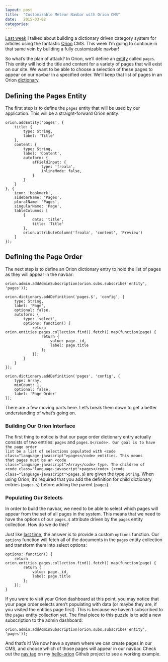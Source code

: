 ```yaml
---
layout: post
title:  "Customizable Meteor Navbar with Orion CMS"
date:   2015-03-02
categories:
---
```


[Last week](/2015/02/23/custom-categories-with-meteors-orion-cms/) I talked about building a dictionary driven category system for articles using the fantastic [Orion](http://orion.meteor.com/) CMS. This week I’m going to continue in that same vein by building a fully customizable navbar!

So what’s the plan of attack? In Orion, we’ll define an [entity](http://orion.meteor.com/docs/entities) called <code class="language-javascript">pages</code>. This entity will hold the title and content for a variety of pages that will exist on our site. We want to be able to choose a selection of these pages to appear on our navbar in a specified order. We’ll keep that list of pages in an Orion [dictionary](http://orion.meteor.com/docs/dictionary).

## Defining the Pages Entity

The first step is to define the <code class="language-javascript">pages</code> entity that will be used by our application. This will be a straight-forward Orion entity:

<pre class="language-javascript"><code class="language-javascript">orion.addEntity('pages', {
    title: {
        type: String,
        label: 'Title'
    },
    content: {
        type: String,
        label: 'Content',
        autoform: {
            afFieldInput: {
                type: 'froala',
                inlineMode: false,
            }
        }
    }
}, {
    icon: 'bookmark',
    sidebarName: 'Pages',
    pluralName: 'Pages',
    singularName: 'Page',
    tableColumns: [
        {
            data: 'title',
            title: 'Title'
        },
        orion.attributeColumn('froala', 'content', 'Preview')
    ]
});
</code></pre>

## Defining the Page Order

The next step is to define an Orion dictionary entry to hold the list of pages as they will appear in the navbar:

<pre class="language-javascript"><code class="language-javascript">orion.admin.addAdminSubscription(orion.subs.subscribe('entity', 'pages'));

orion.dictionary.addDefinition('pages.$', 'config', {
    type: String,
    label: 'Page',
    optional: false,
    autoform: {
        type: 'select',
        options: function() {
            return orion.entities.pages.collection.find().fetch().map(function(page) {
                return {
                    value: page._id,
                    label: page.title
                };
            });
        }
    }
});

orion.dictionary.addDefinition('pages', 'config', {
    type: Array,
    minCount: 1,
    optional: false,
    label: 'Page Order'
});
</code></pre>

There are a few moving parts here. Let’s break them down to get a better understanding of what’s going on.

### Building Our Orion Interface

The first thing to notice is that our page order dictionary entry actually consists of two entries: <code class="language-javascript">pages</code> and <code class="language-javascript">pages.$</code>. Our goal is to have the page order list be a list of selections populated with <code class="language-javascript">pages</code> entities. This means that pages must be an <code class="language-javascript">Array</code> type. The children of <code class="language-javascript">pages</code> (<code class="language-javascript">pages.$</code>) are given the type <code class="language-javascript">String</code>. When using Orion, it’s required that you add the definition for child dictionary entries (<code class="language-javascript">pages.$</code>) before adding the parent (<code class="language-javascript">pages</code>).

### Populating Our Selects

In order to build the navbar, we need to be able to select which pages will appear from the set of all pages in the system. This means that we need to have the options of our <code class="language-javascript">pages.$</code> attribute driven by the <code class="language-javascript">pages</code> entity collection. How do we do this?

Just like [last time](/2015/02/23/custom-categories-with-meteors-orion-cms/), the answer is to provide a custom <code class="language-javascript">options</code> function. Our <code class="language-javascript">options</code> function will fetch all of the documents in the <code class="language-javascript">pages</code> entity collection and transform them into select options:

<pre class="language-javascript"><code class="language-javascript">options: function() {
    return orion.entities.pages.collection.find().fetch().map(function(page) {
        return {
            value: page._id,
            label: page.title
        };
    });
}
</code></pre>

If you were to visit your Orion dashboard at this point, you may notice that your page order selects aren’t populating with data (or maybe they are, if you visited the entities page first). This is because we haven’t subscribed to the <code class="language-javascript">pages</code> entity collection yet. The final piece to this puzzle is to add a new subscription to the admin dashboard:

<pre class="language-javascript"><code class="language-javascript">orion.admin.addAdminSubscription(orion.subs.subscribe('entity', 'pages'));
</code></pre>

And that’s it! We now have a system where we can create pages in our CMS, and choose which of those pages will appear in our navbar.  Check out the [nav tag](https://github.com/pcorey/hello-orion/tree/nav) on my [hello-orion](https://github.com/pcorey/hello-orion) Github project to see a working example.
